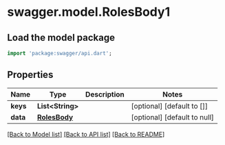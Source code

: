 # swagger.model.RolesBody1

## Load the model package
```dart
import 'package:swagger/api.dart';
```

## Properties
Name | Type | Description | Notes
------------ | ------------- | ------------- | -------------
**keys** | **List&lt;String&gt;** |  | [optional] [default to []]
**data** | [**RolesBody**](RolesBody.md) |  | [optional] [default to null]

[[Back to Model list]](../README.md#documentation-for-models) [[Back to API list]](../README.md#documentation-for-api-endpoints) [[Back to README]](../README.md)


